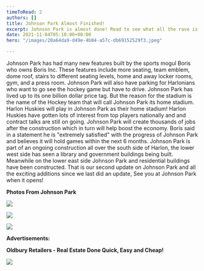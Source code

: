 ```yaml
---
timeToRead: 2
authors: []
title: Johnson Park Almost Finished!
excerpt: Johnson Park is almost done! Read to see what all the rave is about!
date: 2021-11-04T05:10:00+00:00
hero: "/images/20a64da9-d49e-4b84-a57c-db69152529f3.jpeg"

---
```

Johnson Park has had many new features built by the sports mogul Boris who owns Boris Inc. These features include more seating, team emblem, dome roof, stairs to different seating levels, home and away locker rooms, gym, and a press room. Johnson Park will also have parking for Harlonians who want to go see the hockey game but have to drive. Johnson Park has lived up to its one billion dollar price tag. But the reason for the stadium is the name of the Hockey team that will call Johnson Park its home stadium. Harlon Huskies will play in Johnson Park as their home stadium! Harlon Huskies have gotten lots of interest from top players nationally and and contract talks are still on going. Johnson Park will create thousands of jobs after the construction which in turn will help boost the economy. Boris said in a statement he is "extremely satisfied" with the progress of Johnson Park and believes it will hold games within the next 6 months. Johnson Park is part of an ongoing construction all over the south side of Harlon, the lower west side has seen a library and government buildings being built. Meanwhile on the lower east side Johnson Park and residential buildings have been constructed. That is our second update on Johnson Park and all the exciting additions since we last did an update, See you at Johnson Park when it opens! 

**Photos From Johnson Park** 

![](/images/2a24438a-406c-4b20-8cd9-138f19004995.jpeg)

![](/images/76d1712f-0e56-423d-90dc-2f23bffb03c2.jpeg)

![](/images/eb9fadee-04f2-40ee-8b44-7115b795087b.jpeg)

**Advertisements:** 

**Oldbury Retailers - Real Estate Done Quick, Easy and Cheap!**

![](/images/115d673f-f0db-4e91-9e14-c51d45f160e4_1_201_a.jpeg)